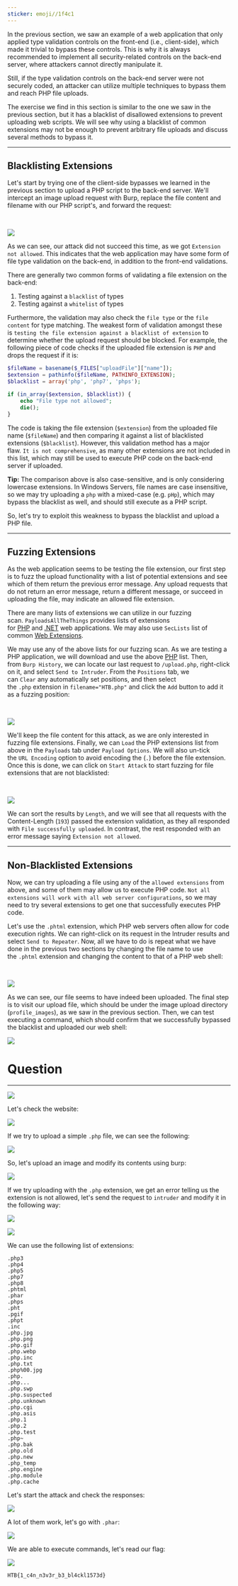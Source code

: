 ```yaml
---
sticker: emoji//1f4c1
---
```

In the previous section, we saw an example of a web application that only applied type validation controls on the front-end (i.e., client-side), which made it trivial to bypass these controls. This is why it is always recommended to implement all security-related controls on the back-end server, where attackers cannot directly manipulate it.

Still, if the type validation controls on the back-end server were not securely coded, an attacker can utilize multiple techniques to bypass them and reach PHP file uploads.

The exercise we find in this section is similar to the one we saw in the previous section, but it has a blacklist of disallowed extensions to prevent uploading web scripts. We will see why using a blacklist of common extensions may not be enough to prevent arbitrary file uploads and discuss several methods to bypass it.

---

## Blacklisting Extensions

Let's start by trying one of the client-side bypasses we learned in the previous section to upload a PHP script to the back-end server. We'll intercept an image upload request with Burp, replace the file content and filename with our PHP script's, and forward the request:

   

![](https://academy.hackthebox.com/storage/modules/136/file_uploads_disallowed_type.jpg)

As we can see, our attack did not succeed this time, as we got `Extension not allowed`. This indicates that the web application may have some form of file type validation on the back-end, in addition to the front-end validations.

There are generally two common forms of validating a file extension on the back-end:

1. Testing against a `blacklist` of types
2. Testing against a `whitelist` of types

Furthermore, the validation may also check the `file type` or the `file content` for type matching. The weakest form of validation amongst these is `testing the file extension against a blacklist of extension` to determine whether the upload request should be blocked. For example, the following piece of code checks if the uploaded file extension is `PHP` and drops the request if it is:


```php
$fileName = basename($_FILES["uploadFile"]["name"]);
$extension = pathinfo($fileName, PATHINFO_EXTENSION);
$blacklist = array('php', 'php7', 'phps');

if (in_array($extension, $blacklist)) {
    echo "File type not allowed";
    die();
}
```

The code is taking the file extension (`$extension`) from the uploaded file name (`$fileName`) and then comparing it against a list of blacklisted extensions (`$blacklist`). However, this validation method has a major flaw. `It is not comprehensive`, as many other extensions are not included in this list, which may still be used to execute PHP code on the back-end server if uploaded.

**Tip:** The comparison above is also case-sensitive, and is only considering lowercase extensions. In Windows Servers, file names are case insensitive, so we may try uploading a `php` with a mixed-case (e.g. `pHp`), which may bypass the blacklist as well, and should still execute as a PHP script.

So, let's try to exploit this weakness to bypass the blacklist and upload a PHP file.

---

## Fuzzing Extensions

As the web application seems to be testing the file extension, our first step is to fuzz the upload functionality with a list of potential extensions and see which of them return the previous error message. Any upload requests that do not return an error message, return a different message, or succeed in uploading the file, may indicate an allowed file extension.

There are many lists of extensions we can utilize in our fuzzing scan. `PayloadsAllTheThings` provides lists of extensions for [PHP](https://github.com/swisskyrepo/PayloadsAllTheThings/blob/master/Upload%20Insecure%20Files/Extension%20PHP/extensions.lst) and [.NET](https://github.com/swisskyrepo/PayloadsAllTheThings/tree/master/Upload%20Insecure%20Files/Extension%20ASP) web applications. We may also use `SecLists` list of common [Web Extensions](https://github.com/danielmiessler/SecLists/blob/master/Discovery/Web-Content/web-extensions.txt).

We may use any of the above lists for our fuzzing scan. As we are testing a PHP application, we will download and use the above [PHP](https://github.com/swisskyrepo/PayloadsAllTheThings/blob/master/Upload%20Insecure%20Files/Extension%20PHP/extensions.lst) list. Then, from `Burp History`, we can locate our last request to `/upload.php`, right-click on it, and select `Send to Intruder`. From the `Positions` tab, we can `Clear` any automatically set positions, and then select the `.php` extension in `filename="HTB.php"` and click the `Add` button to add it as a fuzzing position:

   

![](https://academy.hackthebox.com/storage/modules/136/file_uploads_burp_fuzz_extension.jpg)

We'll keep the file content for this attack, as we are only interested in fuzzing file extensions. Finally, we can `Load` the PHP extensions list from above in the `Payloads` tab under `Payload Options`. We will also un-tick the `URL Encoding` option to avoid encoding the (`.`) before the file extension. Once this is done, we can click on `Start Attack` to start fuzzing for file extensions that are not blacklisted:

   

![](https://academy.hackthebox.com/storage/modules/136/file_uploads_burp_intruder_result.jpg)

We can sort the results by `Length`, and we will see that all requests with the Content-Length (`193`) passed the extension validation, as they all responded with `File successfully uploaded`. In contrast, the rest responded with an error message saying `Extension not allowed`.

---

## Non-Blacklisted Extensions

Now, we can try uploading a file using any of the `allowed extensions` from above, and some of them may allow us to execute PHP code. `Not all extensions will work with all web server configurations`, so we may need to try several extensions to get one that successfully executes PHP code.

Let's use the `.phtml` extension, which PHP web servers often allow for code execution rights. We can right-click on its request in the Intruder results and select `Send to Repeater`. Now, all we have to do is repeat what we have done in the previous two sections by changing the file name to use the `.phtml` extension and changing the content to that of a PHP web shell:

   

![](https://academy.hackthebox.com/storage/modules/136/file_uploads_php5_web_shell.jpg)

As we can see, our file seems to have indeed been uploaded. The final step is to visit our upload file, which should be under the image upload directory (`profile_images`), as we saw in the previous section. Then, we can test executing a command, which should confirm that we successfully bypassed the blacklist and uploaded our web shell:

![](https://academy.hackthebox.com/storage/modules/136/file_uploads_php_manual_shell.jpg)


# Question
---

![](cybersecurity/images/Pasted%2520image%252020250206152513.png)

Let's check the website:

![](cybersecurity/images/Pasted%2520image%252020250206152555.png)

If we try to upload a simple `.php` file, we can see the following:

![](cybersecurity/images/Pasted%2520image%252020250206152627.png)

So, let's upload an image and modify its contents using burp:

![](cybersecurity/images/Pasted%2520image%252020250206152734.png)

If we try uploading with the `.php` extension, we get an error telling us the extension is not allowed, let's send the request to `intruder` and modify it in the following way:

![](cybersecurity/images/Pasted%2520image%252020250206152915.png)

![](cybersecurity/images/Pasted%2520image%252020250206152920.png)

We can use the following list of extensions:

```.php
.php3
.php4
.php5
.php7
.php8
.phtml
.phar
.phps
.pht
.pgif
.phpt
.inc
.php.jpg
.php.png
.php.gif
.php.webp
.php.inc
.php.txt
.php%00.jpg
.php.
.php...
.php.swp
.php.suspected
.php.unknown
.php.cgi
.php.asis
.php.1
.php.2
.php.test
.php~
.php.bak
.php.old
.php.new
.php_temp
.php.engine
.php.module
.php.cache
```

Let's start the attack and check the responses:

![](cybersecurity/images/Pasted%2520image%252020250206153151.png)

A lot of them work, let's go with `.phar`:

![](cybersecurity/images/Pasted%2520image%252020250206153555.png)

We are able to execute commands, let's read our flag:

![](cybersecurity/images/Pasted%2520image%252020250206153619.png)

```
HTB{1_c4n_n3v3r_b3_bl4ckl1573d} 
```